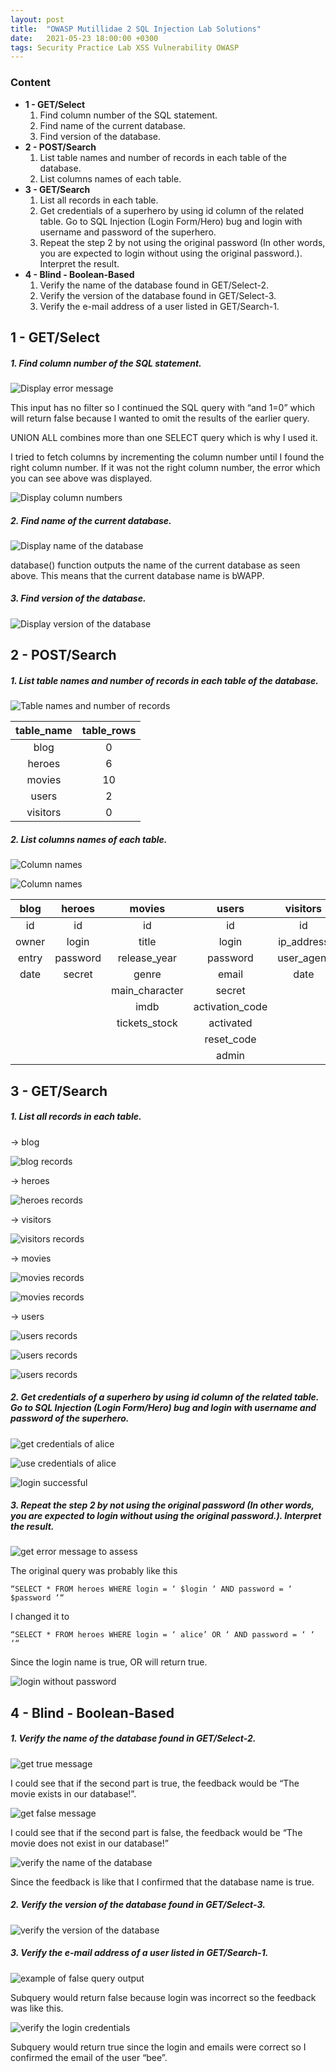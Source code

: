 ```yaml
---
layout: post
title:  "OWASP Mutillidae 2 SQL Injection Lab Solutions"
date:   2021-05-23 18:00:00 +0300
tags: Security Practice Lab XSS Vulnerability OWASP
---
```


### Content
- **1 - GET/Select**
    1. Find column number of the SQL statement.
    2. Find name of the current database.
    3. Find version of the database.
- **2 - POST/Search**
    1. List table names and number of records in each table of the database.
    2. List columns names of each table.
- **3 - GET/Search**
    1. List all records in each table.
    2. Get credentials of a superhero by using id column of the related table. Go to SQL Injection (Login Form/Hero) bug and login with username and password of the superhero.
    3. Repeat the step 2 by not using the original password (In other words, you are expected to login without using the original password.). Interpret the result.
- **4 - Blind - Boolean-Based**
    1. Verify the name of the database found in GET/Select-2.
    2. Verify the version of the database found in GET/Select-3.
    3. Verify the e-mail address of a user listed in GET/Search-1.

## 1 - GET/Select

##### 1. Find column number of the SQL statement.

![Display error message](/img/mutillidae2/1-1.png)

This input has no filter so I continued the SQL query with “and 1=0” which will return false because I wanted to omit the results of the earlier query.

UNION ALL combines more than one SELECT query which is why I used it. 

I tried to fetch columns by incrementing the column number until I found the right column number. If it was not the right column number, the error which you can see above was displayed.

![Display column numbers](/img/mutillidae2/1-2.png)

##### 2. Find name of the current database.

![Display name of the database](/img/mutillidae2/1-3.png)

database() function outputs the name of the current database as seen above. This means that the current database name is bWAPP.

##### 3. Find version of the database.

![Display version of the database](/img/mutillidae2/1-4.png)

## 2 - POST/Search

##### 1. List table names and number of records in each table of the database.

![Table names and number of records](/img/mutillidae2/2-1.png)

| table_name | table_rows |
| :--------: | :--------: |
| blog       | 0          |
| heroes     | 6          |
| movies     | 10         |
| users      | 2          |
| visitors   | 0          |

##### 2. List columns names of each table.

![Column names](/img/mutillidae2/2-2.png)

![Column names](/img/mutillidae2/2-3.png)

| blog  | heroes   | movies         | users           | visitors   |
| :---: | :------: | :------------: | :-------------: | :--------: |
| id    | id       | id             | id              | id         |
| owner | login    | title          | login           | ip_address |
| entry | password | release_year   | password        | user_agent |
| date  | secret   | genre          | email           | date       |
|       |          | main_character | secret          |            |
|       |          | imdb           | activation_code |            |
|       |          | tickets_stock  | activated       |            |
|       |          |                | reset_code      |            |
|       |          |                | admin           |            |

## 3 - GET/Search

##### 1. List all records in each table.

-> blog

![blog records](/img/mutillidae2/3-1.png)

-> heroes

![heroes records](/img/mutillidae2/3-2.png)

-> visitors

![visitors records](/img/mutillidae2/3-3.png)

-> movies

![movies records](/img/mutillidae2/3-4.png)

![movies records](/img/mutillidae2/3-5.png)

-> users

![users records](/img/mutillidae2/3-6.png)

![users records](/img/mutillidae2/3-7.png)

![users records](/img/mutillidae2/3-8.png)

##### 2. Get credentials of a superhero by using id column of the related table. Go to SQL Injection (Login Form/Hero) bug and login with username and password of the superhero.

![get credentials of alice](/img/mutillidae2/3-9.png)

![use credentials of alice](/img/mutillidae2/3-10.png)

![login successful](/img/mutillidae2/3-11.png)

##### 3. Repeat the step 2 by not using the original password (In other words, you are expected to login without using the original password.). Interpret the result. 

![get error message to assess](/img/mutillidae2/3-12.png)

The original query was probably like this
```
“SELECT * FROM heroes WHERE login = ‘ $login ‘ AND password = ‘ $password ‘“
``` 

I changed it to 
```
“SELECT * FROM heroes WHERE login = ‘ alice’ OR ‘ AND password = ‘ ‘ ‘“ 
```
Since the login name is true, OR will return true.

![login without password](/img/mutillidae2/3-13.png)

## 4 - Blind - Boolean-Based

##### 1. Verify the name of the database found in GET/Select-2.

![get true message](/img/mutillidae2/4-1.png)

I could see that if the second part is true, the feedback would be “The movie exists in our database!”.

![get false message](/img/mutillidae2/4-2.png)

I could see that if the second part is false, the feedback would be “The movie does not exist in our database!”

![verify the name of the database](/img/mutillidae2/4-3.png)

Since the feedback is like that I confirmed that the database name is true.

##### 2. Verify the version of the database found in GET/Select-3.

![verify the version of the database](/img/mutillidae2/4-4.png)

##### 3. Verify the e-mail address of a user listed in GET/Search-1.

![example of false query output](/img/mutillidae2/4-5.png)

Subquery would return false because login was incorrect so the feedback was like this.

![verify the login credentials](/img/mutillidae2/4-6.png)

Subquery would return true since the login and emails were correct so I confirmed the email of the user “bee”.
